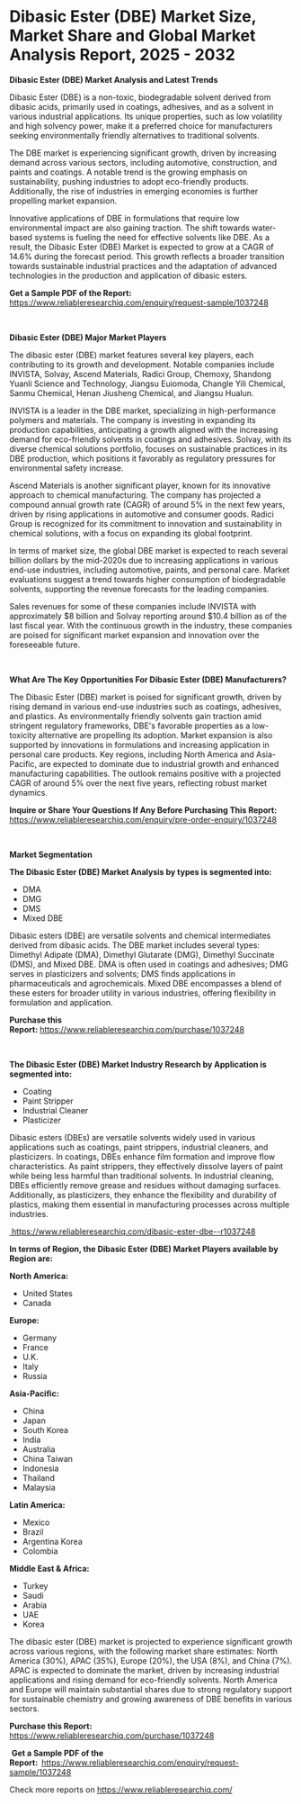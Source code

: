 <p><h1>Dibasic Ester (DBE) Market Size, Market Share and Global Market Analysis Report, 2025 - 2032</h1></p><p><strong>Dibasic Ester (DBE) Market Analysis and Latest Trends</strong></p>
<p><p>Dibasic Ester (DBE) is a non-toxic, biodegradable solvent derived from dibasic acids, primarily used in coatings, adhesives, and as a solvent in various industrial applications. Its unique properties, such as low volatility and high solvency power, make it a preferred choice for manufacturers seeking environmentally friendly alternatives to traditional solvents.</p><p>The DBE market is experiencing significant growth, driven by increasing demand across various sectors, including automotive, construction, and paints and coatings. A notable trend is the growing emphasis on sustainability, pushing industries to adopt eco-friendly products. Additionally, the rise of industries in emerging economies is further propelling market expansion.</p><p>Innovative applications of DBE in formulations that require low environmental impact are also gaining traction. The shift towards water-based systems is fueling the need for effective solvents like DBE. As a result, the Dibasic Ester (DBE) Market is expected to grow at a CAGR of 14.6% during the forecast period. This growth reflects a broader transition towards sustainable industrial practices and the adaptation of advanced technologies in the production and application of dibasic esters.</p></p>
<p><strong>Get a Sample PDF of the Report:&nbsp;</strong> <a href="https://www.reliableresearchiq.com/enquiry/request-sample/1037248?utm_campaign=3058&utm_medium=2&utm_source=Github&utm_content=ia&utm_term=21032025&utm_id=dibasic-ester-dbe">https://www.reliableresearchiq.com/enquiry/request-sample/1037248</a></p>
<p>&nbsp;</p>
<p><strong>Dibasic Ester (DBE) Major Market Players</strong></p>
<p><p>The dibasic ester (DBE) market features several key players, each contributing to its growth and development. Notable companies include INVISTA, Solvay, Ascend Materials, Radici Group, Chemoxy, Shandong Yuanli Science and Technology, Jiangsu Euiomoda, Changle Yili Chemical, Sanmu Chemical, Henan Jiusheng Chemical, and Jiangsu Hualun.</p><p>INVISTA is a leader in the DBE market, specializing in high-performance polymers and materials. The company is investing in expanding its production capabilities, anticipating a growth aligned with the increasing demand for eco-friendly solvents in coatings and adhesives. Solvay, with its diverse chemical solutions portfolio, focuses on sustainable practices in its DBE production, which positions it favorably as regulatory pressures for environmental safety increase.</p><p>Ascend Materials is another significant player, known for its innovative approach to chemical manufacturing. The company has projected a compound annual growth rate (CAGR) of around 5% in the next few years, driven by rising applications in automotive and consumer goods. Radici Group is recognized for its commitment to innovation and sustainability in chemical solutions, with a focus on expanding its global footprint.</p><p>In terms of market size, the global DBE market is expected to reach several billion dollars by the mid-2020s due to increasing applications in various end-use industries, including automotive, paints, and personal care. Market evaluations suggest a trend towards higher consumption of biodegradable solvents, supporting the revenue forecasts for the leading companies.</p><p>Sales revenues for some of these companies include INVISTA with approximately $8 billion and Solvay reporting around $10.4 billion as of the last fiscal year. With the continuous growth in the industry, these companies are poised for significant market expansion and innovation over the foreseeable future.</p></p>
<p>&nbsp;</p>
<p><strong>What Are The Key Opportunities For Dibasic Ester (DBE) Manufacturers?</strong></p>
<p><p>The Dibasic Ester (DBE) market is poised for significant growth, driven by rising demand in various end-use industries such as coatings, adhesives, and plastics. As environmentally friendly solvents gain traction amid stringent regulatory frameworks, DBE's favorable properties as a low-toxicity alternative are propelling its adoption. Market expansion is also supported by innovations in formulations and increasing application in personal care products. Key regions, including North America and Asia-Pacific, are expected to dominate due to industrial growth and enhanced manufacturing capabilities. The outlook remains positive with a projected CAGR of around 5% over the next five years, reflecting robust market dynamics.</p></p>
<p><strong>Inquire or Share Your Questions If Any Before Purchasing This Report:</strong> <a href="https://www.reliableresearchiq.com/enquiry/pre-order-enquiry/1037248?utm_campaign=3058&utm_medium=2&utm_source=Github&utm_content=ia&utm_term=21032025&utm_id=dibasic-ester-dbe">https://www.reliableresearchiq.com/enquiry/pre-order-enquiry/1037248</a></p>
<p>&nbsp;</p>
<p><strong>Market Segmentation</strong></p>
<p><strong>The Dibasic Ester (DBE) Market Analysis by types is segmented into:</strong></p>
<p><ul><li>DMA</li><li>DMG</li><li>DMS</li><li>Mixed DBE</li></ul></p>
<p><p>Dibasic esters (DBE) are versatile solvents and chemical intermediates derived from dibasic acids. The DBE market includes several types: Dimethyl Adipate (DMA), Dimethyl Glutarate (DMG), Dimethyl Succinate (DMS), and Mixed DBE. DMA is often used in coatings and adhesives; DMG serves in plasticizers and solvents; DMS finds applications in pharmaceuticals and agrochemicals. Mixed DBE encompasses a blend of these esters for broader utility in various industries, offering flexibility in formulation and application.</p></p>
<p><strong>Purchase this Report:&nbsp;</strong><a href="https://www.reliableresearchiq.com/purchase/1037248?utm_campaign=3058&utm_medium=2&utm_source=Github&utm_content=ia&utm_term=21032025&utm_id=dibasic-ester-dbe">https://www.reliableresearchiq.com/purchase/1037248</a></p>
<p>&nbsp;</p>
<p><strong>The Dibasic Ester (DBE) Market Industry Research by Application is segmented into:</strong></p>
<p><ul><li>Coating</li><li>Paint Stripper</li><li>Industrial Cleaner</li><li>Plasticizer</li></ul></p>
<p><p>Dibasic esters (DBEs) are versatile solvents widely used in various applications such as coatings, paint strippers, industrial cleaners, and plasticizers. In coatings, DBEs enhance film formation and improve flow characteristics. As paint strippers, they effectively dissolve layers of paint while being less harmful than traditional solvents. In industrial cleaning, DBEs efficiently remove grease and residues without damaging surfaces. Additionally, as plasticizers, they enhance the flexibility and durability of plastics, making them essential in manufacturing processes across multiple industries.</p></p>
<p><a href="https://www.reliableresearchiq.com/dibasic-ester-dbe--r1037248?utm_campaign=3058&utm_medium=2&utm_source=Github&utm_content=ia&utm_term=21032025&utm_id=dibasic-ester-dbe">&nbsp;https://www.reliableresearchiq.com/dibasic-ester-dbe--r1037248</a></p>
<p><strong>In terms of Region, the Dibasic Ester (DBE) Market Players available by Region are:</strong></p>
<p>
    <p> <strong> North America: </strong>
        <ul>
            <li>United States</li>
            <li>Canada</li>
        </ul>
        </p> 
    <p> <strong> Europe: </strong>
        <ul>
            <li>Germany</li>
            <li>France</li>
            <li>U.K.</li>
            <li>Italy</li>
            <li>Russia</li>
        </ul>
        </p> 
    <p> <strong> Asia-Pacific: </strong>
        <ul>
            <li>China</li>
            <li>Japan</li>
            <li>South Korea</li>
            <li>India</li>
            <li>Australia</li>
            <li>China Taiwan</li>
            <li>Indonesia</li>
            <li>Thailand</li>
            <li>Malaysia</li>
        </ul>
        </p> 
    <p> <strong> Latin America: </strong>
        <ul>
            <li>Mexico</li>
            <li>Brazil</li>
            <li>Argentina Korea</li>
            <li>Colombia</li>
        </ul>
        </p> 
    <p> <strong> Middle East & Africa: </strong>
        <ul>
            <li>Turkey</li>
            <li>Saudi</li>
            <li>Arabia</li>
            <li>UAE</li>
            <li>Korea</li>
        </ul>
    </p>
    </p>
<p><p>The dibasic ester (DBE) market is projected to experience significant growth across various regions, with the following market share estimates: North America (30%), APAC (35%), Europe (20%), the USA (8%), and China (7%). APAC is expected to dominate the market, driven by increasing industrial applications and rising demand for eco-friendly solvents. North America and Europe will maintain substantial shares due to strong regulatory support for sustainable chemistry and growing awareness of DBE benefits in various sectors.</p></p>
<p><strong>Purchase this Report: </strong><a href="https://www.reliableresearchiq.com/purchase/1037248?utm_campaign=3058&utm_medium=2&utm_source=Github&utm_content=ia&utm_term=21032025&utm_id=dibasic-ester-dbe">https://www.reliableresearchiq.com/purchase/1037248</a></p>
<p>&nbsp;<strong>Get a Sample PDF of the Report:&nbsp;&nbsp;</strong><a href="https://www.reliableresearchiq.com/enquiry/request-sample/1037248?utm_campaign=3058&utm_medium=2&utm_source=Github&utm_content=ia&utm_term=21032025&utm_id=dibasic-ester-dbe">https://www.reliableresearchiq.com/enquiry/request-sample/1037248</a></p>
<p><strong></strong></p>
<p>Check more reports on <a href="https://www.reliableresearchiq.com/?utm_campaign=3058&utm_medium=2&utm_source=Github&utm_content=ia&utm_term=21032025&utm_id=dibasic-ester-dbe">https://www.reliableresearchiq.com/</a></p>